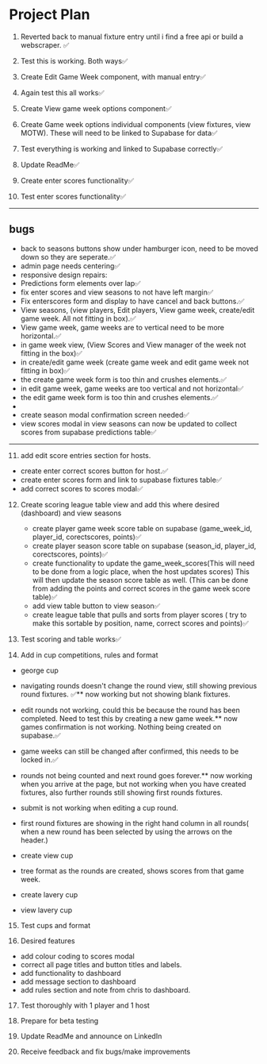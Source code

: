 # Project Plan

1. Reverted back to manual fixture entry until i find a free api or build a webscraper. ✅

2. Test this is working. Both ways✅

3. Create Edit Game Week component, with manual entry✅

4. Again test this all works✅

5. Create View game week options component✅

6. Create Game week options individual components (view fixtures, view MOTW). These will need to be linked to Supabase for data✅

7. Test everything is working and linked to Supabase correctly✅

8. Update ReadMe✅

9. Create enter scores functionality✅

10. Test enter scores functionality✅

---

## bugs

- back to seasons buttons show under hamburger icon, need to be moved down so they are seperate.✅
- admin page needs centering✅
- responsive design repairs:
- Predictions form elements over lap✅
- fix enter scores and view seasons to not have left margin✅
- Fix enterscores form and display to have cancel and back buttons.✅
- View seasons, (view players, Edit players, View game week, create/edit game week. All not fitting in box).✅
- View game week, game weeks are to vertical need to be more horizontal.✅
- in game week view, (View Scores and View manager of the week not fitting in the box)✅
- in create/edit game week (create game week and edit game week not fitting in box)✅
- the create game week form is too thin and crushes elements.✅
- in edit game week, game weeks are too vertical and not horizontal✅
- the edit game week form is too thin and crushes elements.✅
-
- create season modal confirmation screen needed✅
- view scores modal in view seasons can now be updated to collect scores from supabase predictions table✅

---

11. add edit score entries section for hosts.

- create enter correct scores button for host.✅
- create enter scores form and link to supabase fixtures table✅
- add correct scores to scores modal✅

12. Create scoring league table view and add this where desired (dashboard) and view seasons

    - create player game week score table on supabase (game_week_id, player_id, corectscores, points)✅
    - create player season score table on supabase (season_id, player_id, corectscores, points)✅
    - create functionality to update the game_week_scores(This will need to be done from a logic place, when the host updates scores) This will then update the season score table as well. (This can be done from adding the points and correct scores in the game week score table)✅
    - add view table button to view season✅
    - create league table that pulls and sorts from player scores ( try to make this sortable by position, name, correct scores and points)✅

13. Test scoring and table works✅

14. Add in cup competitions, rules and format

- george cup
- navigating rounds doesn't change the round view, still showing previous round fixtures. ✅\*\* now working but not showing blank fixtures.
- edit rounds not working, could this be because the round has been completed. Need to test this by creating a new game week.\*\* now games confirmation is not working. Nothing being created on supabase.✅
- game weeks can still be changed after confirmed, this needs to be locked in.✅
- rounds not being counted and next round goes forever.\*\* now working when you arrive at the page, but not working when you have created fixtures, also further rounds still showing first rounds fixtures.
- submit is not working when editing a cup round.
- first round fixtures are showing in the right hand column in all rounds( when a new round has been selected by using the arrows on the header.)

- create view cup
- tree format as the rounds are created, shows scores from that game week.

- create lavery cup
- view lavery cup

15. Test cups and format

16. Desired features

- add colour coding to scores modal
- correct all page titles and button titles and labels.
- add functionality to dashboard
- add message section to dashboard
- add rules section and note from chris to dashboard.

17. Test thoroughly with 1 player and 1 host

18. Prepare for beta testing

19. Update ReadMe and announce on LinkedIn

20. Receive feedback and fix bugs/make improvements

